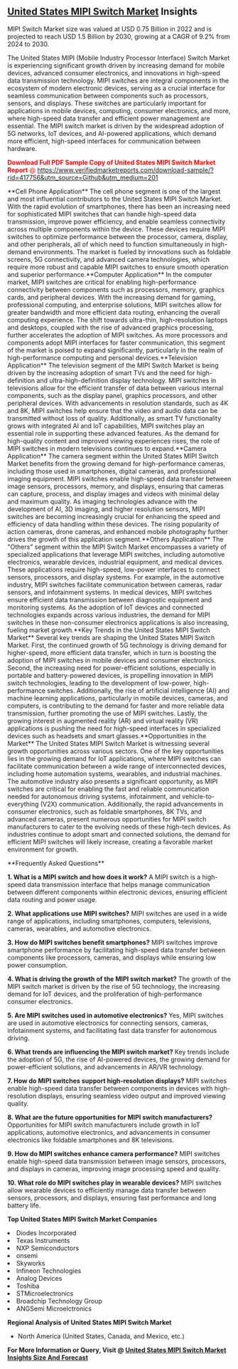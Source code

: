 <h2><a href="https://www.verifiedmarketreports.com/download-sample/?rid=417756&amp;utm_source=Github&amp;utm_medium=201" target="_blank">United States MIPI Switch Market</a> Insights</h2><p>MIPI Switch Market size was valued at USD 0.75 Billion in 2022 and is projected to reach USD 1.5 Billion by 2030, growing at a CAGR of 9.2% from 2024 to 2030.</p><p><p>The United States MIPI (Mobile Industry Processor Interface) Switch Market is experiencing significant growth driven by increasing demand for mobile devices, advanced consumer electronics, and innovations in high-speed data transmission technology. MIPI switches are integral components in the ecosystem of modern electronic devices, serving as a crucial interface for seamless communication between components such as processors, sensors, and displays. These switches are particularly important for applications in mobile devices, computing, consumer electronics, and more, where high-speed data transfer and efficient power management are essential. The MIPI switch market is driven by the widespread adoption of 5G networks, IoT devices, and AI-powered applications, which demand more efficient, high-speed interfaces for communication between hardware. <p><span class=""><span style="color: #ff0000;"><strong>Download Full PDF Sample Copy of United States MIPI Switch Market Report</strong> @ </span><a href="https://www.verifiedmarketreports.com/download-sample/?rid=417756&amp;utm_source=Github&amp;utm_medium=201" target="_blank">https://www.verifiedmarketreports.com/download-sample/?rid=417756&amp;utm_source=Github&amp;utm_medium=201</a></span></p></p><p>**Cell Phone Application** The cell phone segment is one of the largest and most influential contributors to the United States MIPI Switch Market. With the rapid evolution of smartphones, there has been an increasing need for sophisticated MIPI switches that can handle high-speed data transmission, improve power efficiency, and enable seamless connectivity across multiple components within the device. These devices require MIPI switches to optimize performance between the processor, camera, display, and other peripherals, all of which need to function simultaneously in high-demand environments. The market is fueled by innovations such as foldable screens, 5G connectivity, and advanced camera technologies, which require more robust and capable MIPI switches to ensure smooth operation and superior performance.**Computer Application** In the computer market, MIPI switches are critical for enabling high-performance connectivity between components such as processors, memory, graphics cards, and peripheral devices. With the increasing demand for gaming, professional computing, and enterprise solutions, MIPI switches allow for greater bandwidth and more efficient data routing, enhancing the overall computing experience. The shift towards ultra-thin, high-resolution laptops and desktops, coupled with the rise of advanced graphics processing, further accelerates the adoption of MIPI switches. As more processors and components adopt MIPI interfaces for faster communication, this segment of the market is poised to expand significantly, particularly in the realm of high-performance computing and personal devices.**Television Application** The television segment of the MIPI Switch Market is being driven by the increasing adoption of smart TVs and the need for high-definition and ultra-high-definition display technology. MIPI switches in televisions allow for the efficient transfer of data between various internal components, such as the display panel, graphics processors, and other peripheral devices. With advancements in resolution standards, such as 4K and 8K, MIPI switches help ensure that the video and audio data can be transmitted without loss of quality. Additionally, as smart TV functionality grows with integrated AI and IoT capabilities, MIPI switches play an essential role in supporting these advanced features. As the demand for high-quality content and improved viewing experiences rises, the role of MIPI switches in modern televisions continues to expand.**Camera Application** The camera segment within the United States MIPI Switch Market benefits from the growing demand for high-performance cameras, including those used in smartphones, digital cameras, and professional imaging equipment. MIPI switches enable high-speed data transfer between image sensors, processors, memory, and displays, ensuring that cameras can capture, process, and display images and videos with minimal delay and maximum quality. As imaging technologies advance with the development of AI, 3D imaging, and higher resolution sensors, MIPI switches are becoming increasingly crucial for enhancing the speed and efficiency of data handling within these devices. The rising popularity of action cameras, drone cameras, and enhanced mobile photography further drives the growth of this application segment.**Others Application** The "Others" segment within the MIPI Switch Market encompasses a variety of specialized applications that leverage MIPI switches, including automotive electronics, wearable devices, industrial equipment, and medical devices. These applications require high-speed, low-power interfaces to connect sensors, processors, and display systems. For example, in the automotive industry, MIPI switches facilitate communication between cameras, radar sensors, and infotainment systems. In medical devices, MIPI switches ensure efficient data transmission between diagnostic equipment and monitoring systems. As the adoption of IoT devices and connected technologies expands across various industries, the demand for MIPI switches in these non-consumer electronics applications is also increasing, fueling market growth.**Key Trends in the United States MIPI Switch Market** Several key trends are shaping the United States MIPI Switch Market. First, the continued growth of 5G technology is driving demand for higher-speed, more efficient data transfer, which in turn is boosting the adoption of MIPI switches in mobile devices and consumer electronics. Second, the increasing need for power-efficient solutions, especially in portable and battery-powered devices, is propelling innovation in MIPI switch technologies, leading to the development of low-power, high-performance switches. Additionally, the rise of artificial intelligence (AI) and machine learning applications, particularly in mobile devices, cameras, and computers, is contributing to the demand for faster and more reliable data transmission, further promoting the use of MIPI switches. Lastly, the growing interest in augmented reality (AR) and virtual reality (VR) applications is pushing the need for high-speed interfaces in specialized devices such as headsets and smart glasses.**Opportunities in the Market** The United States MIPI Switch Market is witnessing several growth opportunities across various sectors. One of the key opportunities lies in the growing demand for IoT applications, where MIPI switches can facilitate communication between a wide range of interconnected devices, including home automation systems, wearables, and industrial machines. The automotive industry also presents a significant opportunity, as MIPI switches are critical for enabling the fast and reliable communication needed for autonomous driving systems, infotainment, and vehicle-to-everything (V2X) communication. Additionally, the rapid advancements in consumer electronics, such as foldable smartphones, 8K TVs, and advanced cameras, present numerous opportunities for MIPI switch manufacturers to cater to the evolving needs of these high-tech devices. As industries continue to adopt smart and connected solutions, the demand for efficient MIPI switches will likely increase, creating a favorable market environment for growth.<p>**Frequently Asked Questions** <p><strong>1. What is a MIPI switch and how does it work?</strong> A MIPI switch is a high-speed data transmission interface that helps manage communication between different components within electronic devices, ensuring efficient data routing and power usage.<p><strong>2. What applications use MIPI switches?</strong> MIPI switches are used in a wide range of applications, including smartphones, computers, televisions, cameras, wearables, and automotive electronics.<p><strong>3. How do MIPI switches benefit smartphones?</strong> MIPI switches improve smartphone performance by facilitating high-speed data transfer between components like processors, cameras, and displays while ensuring low power consumption.<p><strong>4. What is driving the growth of the MIPI switch market?</strong> The growth of the MIPI switch market is driven by the rise of 5G technology, the increasing demand for IoT devices, and the proliferation of high-performance consumer electronics.<p><strong>5. Are MIPI switches used in automotive electronics?</strong> Yes, MIPI switches are used in automotive electronics for connecting sensors, cameras, infotainment systems, and facilitating fast data transfer for autonomous driving.<p><strong>6. What trends are influencing the MIPI switch market?</strong> Key trends include the adoption of 5G, the rise of AI-powered devices, the growing demand for power-efficient solutions, and advancements in AR/VR technology.<p><strong>7. How do MIPI switches support high-resolution displays?</strong> MIPI switches enable high-speed data transfer between components in devices with high-resolution displays, ensuring seamless video output and improved viewing quality.<p><strong>8. What are the future opportunities for MIPI switch manufacturers?</strong> Opportunities for MIPI switch manufacturers include growth in IoT applications, automotive electronics, and advancements in consumer electronics like foldable smartphones and 8K televisions.<p><strong>9. How do MIPI switches enhance camera performance?</strong> MIPI switches enable high-speed data transmission between image sensors, processors, and displays in cameras, improving image processing speed and quality.<p><strong>10. What role do MIPI switches play in wearable devices?</strong> MIPI switches allow wearable devices to efficiently manage data transfer between sensors, processors, and displays, ensuring fast performance and long battery life.</p></p><p><strong>Top United States MIPI Switch Market Companies</strong></p><div data-test-id=""><p><li>Diodes Incorporated</li><li> Texas Instruments</li><li> NXP Semiconductors</li><li> onsemi</li><li> Skyworks</li><li> Infineon Technologies</li><li> Analog Devices</li><li> Toshiba</li><li> STMicroelectronics</li><li> Broadchip Technology Group</li><li> ANGSemi Microelctronics</li></p><div><strong>Regional Analysis of&nbsp;United States MIPI Switch Market</strong></div><ul><li dir="ltr"><p dir="ltr">North America&nbsp;(United States, Canada, and Mexico, etc.)</p></li></ul><p><strong>For More Information or Query, Visit @&nbsp;</strong><strong><a href="https://www.verifiedmarketreports.com/product/mipi-switch-market/?utm_source=Github&amp;utm_medium=201" target="_blank">United States MIPI Switch Market Insights Size And Forecast</a></strong></p></div>
